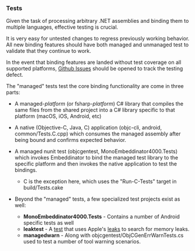 ### Tests

Given the task of processing arbitrary .NET assemblies and binding them to multiple languages, effective testing is crucial.

It is very easy for untested changes to regress previously working behavior. All new binding features should have both managed and unmanaged test to validate that they continue to work. 

In the event that binding features are landed without test coverage on all supported platforms, [Github Issues](https://github.com/mono/Embeddinator-4000/issues) should be opened to track the testing defect.

The "managed" tests test the core binding functionality are come in three parts:

- A managed-*platform* (or fsharp-*platform*) C# library that compiles the same files from the shared project into a C# library specific to that platform (macOS, iOS, Android, etc)
- A native (Objective-C, Java, C) application (objc-cli, android, common/Tests.C.cpp) which consumes the managed assembly after being bound and confirms expected behavior.
- A managed nunit test (objcgentest, MonoEmbeddinator4000.Tests) which invokes Embeddinator to bind the managed test library to the specific platform and then invokes the native application to test the bindings.
    - C is the exception here, which uses the "Run-C-Tests" target in  build/Tests.cake

- Beyond the "managed" tests, a few specialized test projects exist as well:
    - **MonoEmbeddinator4000.Tests** - Contains a number of Android specific tests as well
    - **leaktest** - A [test](tests/leaktest/README.md) that uses Apple's [leaks](https://developer.apple.com/legacy/library/documentation/Darwin/Reference/ManPages/man1/leaks.1.html) to search for memory leaks.
    - **managedwarn** - Along with objcgentest/ObjCGenErrWarnTests.cs used to test a number of tool warning scenarios.
